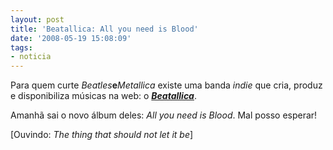 ```yaml
---
layout: post
title: 'Beatallica: All you need is Blood'
date: '2008-05-19 15:08:09'
tags:
- noticia
---
```



Para quem curte *Beatles***e***Metallica* existe uma banda *indie* que cria, produz e disponibiliza músicas na web: o ***[Beatallica](http://www.beatallica.org/beatallica.html)***.

Amanhã sai o novo álbum deles: *All you need is Blood*. Mal posso esperar!

[Ouvindo: *The thing that should not let it be*]


